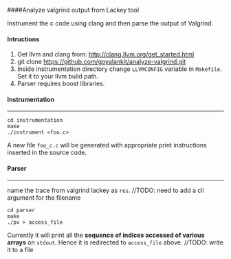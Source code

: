 ####Analyze valgrind output from Lackey tool


Instrument the c code using clang and then parse the output of Valgrind.

#### Intructions

1. Get llvm and clang from: http://clang.llvm.org/get_started.html
2. git clone https://github.com/goyalankit/analyze-valgrind.git
3. Inside instrumentation directory change `LLVMCONFIG` variable in `Makefile`. Set it to your llvm build path.
4. Parser requires boost libraries.

#### Instrumentation
---
```
cd instrumentation
make
./instrument <foo.c>
```

A new file `foo_c.c` will be generated with appropriate print instructions inserted in the source code.



#### Parser
---
name the trace from valgrind lackey as `res`. //TODO: need to add a cli argument for the filename

```
cd parser
make 
./pv > access_file
```

Currently it will print all the **sequence of indices accessed of various arrays** on `stdout`. Hence it is redirected to `access_file` above. //TODO: write it to a file
